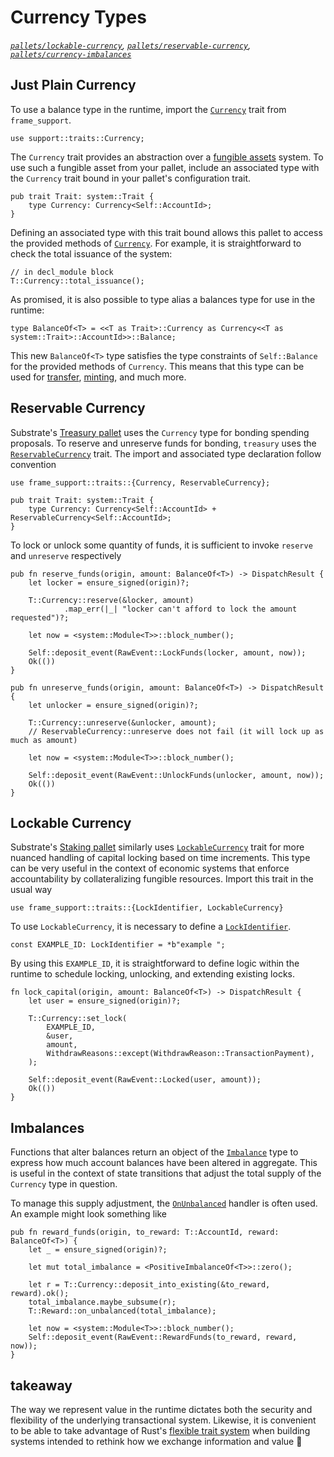 # Currency Types

_[`pallets/lockable-currency`](https://github.com/substrate-developer-hub/recipes/tree/master/pallets/lockable-currency),
[`pallets/reservable-currency`](https://github.com/substrate-developer-hub/recipes/tree/master/pallets/reservable-currency),
[`pallets/currency-imbalances`](https://github.com/substrate-developer-hub/recipes/tree/master/pallets/currency-imbalances)_

## Just Plain Currency

To use a balance type in the runtime, import the
[`Currency`](substrate.dev/rustdocs/v2.0.0-rc3/frame_support/traits/trait.Currency.html) trait from
`frame_support`.

```rust, ignore
use support::traits::Currency;
```

The `Currency` trait provides an abstraction over a
[fungible assets](https://en.wikipedia.org/wiki/Fungibility) system. To use such a fungible asset
from your pallet, include an associated type with the `Currency` trait bound in your pallet's
configuration trait.

```rust, ignore
pub trait Trait: system::Trait {
	type Currency: Currency<Self::AccountId>;
}
```

Defining an associated type with this trait bound allows this pallet to access the provided methods
of [`Currency`](substrate.dev/rustdocs/v2.0.0-rc3/frame_support/traits/trait.Currency.html). For example, it
is straightforward to check the total issuance of the system:

```rust, ignore
// in decl_module block
T::Currency::total_issuance();
```

As promised, it is also possible to type alias a balances type for use in the runtime:

```rust, ignore
type BalanceOf<T> = <<T as Trait>::Currency as Currency<<T as system::Trait>::AccountId>>::Balance;
```

This new `BalanceOf<T>` type satisfies the type constraints of `Self::Balance` for the provided
methods of `Currency`. This means that this type can be used for
[transfer](substrate.dev/rustdocs/v2.0.0-rc3/frame_support/traits/trait.Currency.html#tymethod.transfer),
[minting](substrate.dev/rustdocs/v2.0.0-rc3/frame_support/traits/trait.Currency.html#tymethod.deposit_into_existing),
and much more.

## Reservable Currency

Substrate's [Treasury pallet](substrate.dev/rustdocs/v2.0.0-rc3/pallet_treasury/index.html) uses the
`Currency` type for bonding spending proposals. To reserve and unreserve funds for bonding,
`treasury` uses the
[`ReservableCurrency`](substrate.dev/rustdocs/v2.0.0-rc3/frame_support/traits/trait.ReservableCurrency.html)
trait. The import and associated type declaration follow convention

```rust, ignore
use frame_support::traits::{Currency, ReservableCurrency};

pub trait Trait: system::Trait {
	type Currency: Currency<Self::AccountId> + ReservableCurrency<Self::AccountId>;
}
```

To lock or unlock some quantity of funds, it is sufficient to invoke `reserve` and `unreserve`
respectively

```rust, ignore
pub fn reserve_funds(origin, amount: BalanceOf<T>) -> DispatchResult {
	let locker = ensure_signed(origin)?;

	T::Currency::reserve(&locker, amount)
			.map_err(|_| "locker can't afford to lock the amount requested")?;

	let now = <system::Module<T>>::block_number();

	Self::deposit_event(RawEvent::LockFunds(locker, amount, now));
	Ok(())
}
```

```rust, ignore
pub fn unreserve_funds(origin, amount: BalanceOf<T>) -> DispatchResult {
	let unlocker = ensure_signed(origin)?;

	T::Currency::unreserve(&unlocker, amount);
	// ReservableCurrency::unreserve does not fail (it will lock up as much as amount)

	let now = <system::Module<T>>::block_number();

	Self::deposit_event(RawEvent::UnlockFunds(unlocker, amount, now));
	Ok(())
}
```

## Lockable Currency

Substrate's [Staking pallet](substrate.dev/rustdocs/v2.0.0-rc3/pallet_staking/index.html) similarly uses
[`LockableCurrency`](substrate.dev/rustdocs/v2.0.0-rc3/frame_support/traits/trait.LockableCurrency.html)
trait for more nuanced handling of capital locking based on time increments. This type can be very
useful in the context of economic systems that enforce accountability by collateralizing fungible
resources. Import this trait in the usual way

```rust, ignore
use frame_support::traits::{LockIdentifier, LockableCurrency}
```

To use `LockableCurrency`, it is necessary to define a
[`LockIdentifier`](substrate.dev/rustdocs/v2.0.0-rc3/frame_support/traits/type.LockIdentifier.html).

```rust, ignore
const EXAMPLE_ID: LockIdentifier = *b"example ";
```

By using this `EXAMPLE_ID`, it is straightforward to define logic within the runtime to schedule
locking, unlocking, and extending existing locks.

```rust, ignore
fn lock_capital(origin, amount: BalanceOf<T>) -> DispatchResult {
	let user = ensure_signed(origin)?;

	T::Currency::set_lock(
		EXAMPLE_ID,
		&user,
		amount,
		WithdrawReasons::except(WithdrawReason::TransactionPayment),
	);

	Self::deposit_event(RawEvent::Locked(user, amount));
	Ok(())
}
```

## Imbalances

Functions that alter balances return an object of the
[`Imbalance`](substrate.dev/rustdocs/v2.0.0-rc3/frame_support/traits/trait.Imbalance.html) type to express
how much account balances have been altered in aggregate. This is useful in the context of state
transitions that adjust the total supply of the `Currency` type in question.

To manage this supply adjustment, the
[`OnUnbalanced`](substrate.dev/rustdocs/v2.0.0-rc3/frame_support/traits/trait.OnUnbalanced.html) handler is
often used. An example might look something like

```rust, ignore
pub fn reward_funds(origin, to_reward: T::AccountId, reward: BalanceOf<T>) {
	let _ = ensure_signed(origin)?;

	let mut total_imbalance = <PositiveImbalanceOf<T>>::zero();

	let r = T::Currency::deposit_into_existing(&to_reward, reward).ok();
	total_imbalance.maybe_subsume(r);
	T::Reward::on_unbalanced(total_imbalance);

	let now = <system::Module<T>>::block_number();
	Self::deposit_event(RawEvent::RewardFunds(to_reward, reward, now));
}
```

## takeaway

The way we represent value in the runtime dictates both the security and flexibility of the
underlying transactional system. Likewise, it is convenient to be able to take advantage of Rust's
[flexible trait system](https://blog.rust-lang.org/2015/05/11/traits.html) when building systems
intended to rethink how we exchange information and value 🚀
